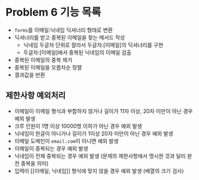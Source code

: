 # Problem 6 기능 목록
- `forms`를 이메일:닉네임 딕셔너리 형태로 변환
- 딕셔너리를 받고 중복된 이메일을 찾는 메서드 작성  
  - 닉네임 두글자 단위로 잘라서 두글자:[이메일]의 딕셔너리를 구현
  - 두글자:[이메일]에서 중복된 닉네임의 이메일 검출
- 중복된 이메일의 중복 제거
- 중복된 이메일을 오름차순 정렬
- 결과값을 반환

## 제한사항 예외처리
- 이메일이 이메일 형식과 부합하지 않거나 길이가 11자 이상, 20자 미만이 아닌 경우 예외 발생
- 크루 인원이 1명 이상 10000명 이하가 아닌 경우 예외 발생
- 닉네임이 한글이 아니거나 길이가 1이상 20자 미만이 아닌 경우 예외 발생
- 이메일 도메인이 `email.com`이 아니면 예외 발생
- 이메일이 중복되는 경우 예외 발생
- 닉네임이 전체 중복되는 경우 예외 발생 (문제의 제한사항에서 명시한 것과 달리 완전 중복을 의미)
- 입력이 [[이메일, 닉네임]] 형식에 맞지 않을 경우 예외 발생 (배열의 크기 검사)